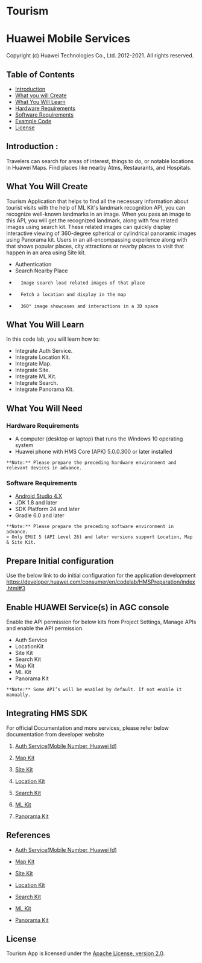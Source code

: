 # Tourism

# Huawei Mobile Services
Copyright (c) Huawei Technologies Co., Ltd. 2012-2021. All rights reserved.

## Table of Contents
* [Introduction](#introduction)
* [What you will Create](#what-you-will-create)
* [What You Will Learn](#what-you-will-learn)
* [Hardware Requirements](#hardware-requirements)
* [Software Requirements](#software-requirements)
* [Example Code](#example-code)
* [License](#license)

## Introduction :

Travelers can search for areas of interest, things to do, or notable locations in Huawei Maps. Find places like nearby Atms, Restaurants, and Hospitals.

## What You Will Create

Tourism Application that helps to find all the necessary information about tourist visits with the help of ML Kit's landmark recognition API, you can recognize well-known landmarks in an image. When you pass an image to this API, you will get the recognized landmark, along with few related images using search kit.  These related images can quickly display interactive viewing of 360-degree spherical or cylindrical panoramic images using Panorama kit. Users in an all-encompassing experience along with that shows popular places, city attractions or nearby places to visit that happen in an area using Site kit.

*	Authentication
*	Search Nearby Place
*       Image search load related images of that place
*       Fetch a location and display in the map
*       360° image showcases and interactions in a 3D space

## What You Will Learn

In this code lab, you will learn how to:

*	Integrate Auth Service.
*	Integrate Location Kit.
*	Integrate Map.
*	Integrate Site. 
*	Integrate ML Kit. 
*	Integrate Search. 
*	Integrate Panorama Kit. 

## What You Will Need

### Hardware Requirements

*	A computer (desktop or laptop) that runs the Windows 10 operating system
*	Huawei phone with HMS Core (APK) 5.0.0.300 or later installed
```
**Note:** Please prepare the preceding hardware environment and relevant devices in advance.
```
### Software Requirements

*	[Android Studio 4.X](https://developer.android.com/studio)
*	JDK 1.8 and later 
*	SDK Platform 24 and later
*	Gradle 6.0 and later

```
**Note:** Please prepare the preceding software environment in advance.
> Only EMUI 5 (API Level 26) and later versions support Location, Map & Site Kit. 
```

## Prepare Initial configuration

Use the below link to do initial configuration for the application development
https://developer.huawei.com/consumer/en/codelab/HMSPreparation/index.html#3

## Enable HUAWEI Service(s) in AGC console

Enable the API permission for below kits from Project Settings, Manage APIs and enable the API permission.

*	Auth Service
*	LocationKit
*	Site Kit
*	Search Kit
*	Map Kit
*	ML Kit
*	Panorama Kit

```
**Note:** Some API’s will be enabled by default. If not enable it manually.
```

## Integrating HMS SDK
For official Documentation and more services, please refer below documentation from developer website

1.	[Auth Service(Mobile Number, Huawei Id)](https://developer.huawei.com/consumer/en/doc/development/AppGallery-connect-Guides/agc-auth-android-getstarted-0000001053053922)

2.	[Map Kit](https://developer.huawei.com/consumer/en/doc/development/HMSCore-Guides-V5/android-sdk-use-0000001062402024-V5)

3.	[Site Kit](https://developer.huawei.com/consumer/en/doc/development/HMSCore-Guides-V5/android-sdk-nearby-place--search-0000001050158585-V5)

4.	[Location Kit](https://developer.huawei.com/consumer/en/doc/development/HMSCore-Guides-V5/location-develop-steps-0000001050746143-V5)

5.	[Search Kit](https://developer.huawei.com/consumer/en/hms/huawei-searchkit/)

6.	[ML Kit](https://developer.huawei.com/consumer/en/hms/huawei-mlkit/)

7.	[Panorama Kit](https://developer.huawei.com/consumer/en/hms/huawei-panoramakit/)


## References

*	[Auth Service(Mobile Number, Huawei Id)](https://developer.huawei.com/consumer/en/doc/development/AppGallery-connect-Guides/agc-auth-android-getstarted-0000001053053922)

*	[Map Kit](https://developer.huawei.com/consumer/en/doc/development/HMSCore-Guides-V5/android-sdk-use-0000001062402024-V5)

*	[Site Kit](https://developer.huawei.com/consumer/en/doc/development/HMSCore-Guides-V5/android-sdk-nearby-place--search-0000001050158585-V5)

*	[Location Kit](https://developer.huawei.com/consumer/en/doc/development/HMSCore-Guides-V5/location-develop-steps-0000001050746143-V5)

*	[Search Kit](https://developer.huawei.com/consumer/en/hms/huawei-searchkit/)

*	[ML Kit](https://developer.huawei.com/consumer/en/hms/huawei-mlkit/)

*	[Panorama Kit](https://developer.huawei.com/consumer/en/hms/huawei-panoramakit/)


## License
Tourism App is licensed under the [Apache License, version 2.0](http://www.apache.org/licenses/LICENSE-2.0).